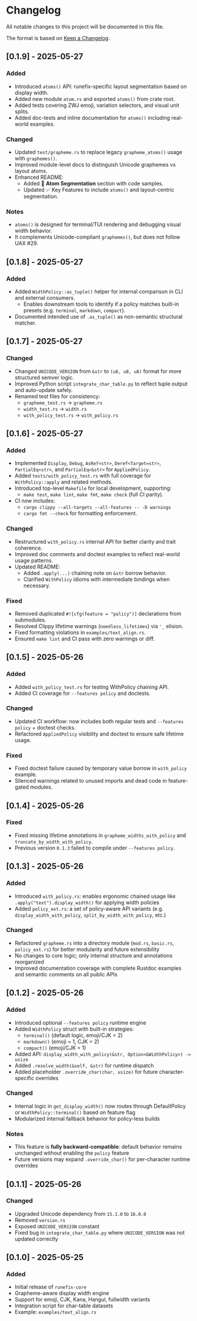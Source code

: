 # Changelog

All notable changes to this project will be documented in this file.

The format is based on [Keep a Changelog](https://keepachangelog.com/en/1.0.0/).

## [0.1.9] - 2025-05-27

### Added
- Introduced `atoms()` API: runefix-specific layout segmentation based on display width.
- Added new module `atom.rs` and exported `atoms()` from crate root.
- Added tests covering ZWJ emoji, variation selectors, and visual unit splits.
- Added doc-tests and inline documentation for `atoms()` including real-world examples.

### Changed
- Updated `test/grapheme.rs` to replace legacy `grapheme_atoms()` usage with `graphemes()`.
- Improved module-level docs to distinguish Unicode graphemes vs layout atoms.
- Enhanced README:
  - Added 🧬 **Atom Segmentation** section with code samples.
  - Updated ✅ Key Features to include `atoms()` and layout-centric segmentation.

### Notes
- `atoms()` is designed for terminal/TUI rendering and debugging visual width behavior.
- It complements Unicode-compliant `graphemes()`, but does not follow UAX #29.


## [0.1.8] - 2025-05-27

### Added
- Added `WidthPolicy::as_tuple()` helper for internal comparison in CLI and external consumers.
  - Enables downstream tools to identify if a policy matches built-in presets (e.g. `terminal`, `markdown`, `compact`).
- Documented intended use of `.as_tuple()` as non-semantic structural matcher.


## [0.1.7] - 2025-05-27

### Changed
- Changed `UNICODE_VERSION` from `&str` to `(u8, u8, u8)` format for more structured semver logic.
- Improved Python script `integrate_char_table.py` to reflect tuple output and auto-update safely.
- Renamed test files for consistency:
  - `grapheme_test.rs` → `grapheme.rs`
  - `width_test.rs` → `width.rs`
  - `with_policy_test.rs` → `with_policy.rs`


## [0.1.6] - 2025-05-27

### Added
- Implemented `Display`, `Debug`, `AsRef<str>`, `Deref<Target=str>`, `PartialEq<str>`, and `PartialEq<&str>` for `AppliedPolicy`.
- Added `tests/with_policy_test.rs` with full coverage for `WithPolicy::apply` and related methods.
- Introduced top-level `Makefile` for local development, supporting:
  - `make test`, `make lint`, `make fmt`, `make check` (full CI parity).
- CI now includes:
  - `cargo clippy --all-targets --all-features -- -D warnings`
  - `cargo fmt --check` for formatting enforcement.

### Changed
- Restructured `with_policy.rs` internal API for better clarity and trait coherence.
- Improved doc comments and doctest examples to reflect real-world usage patterns.
- Updated README:
  - Added `.apply(...)` chaining note on `&str` borrow behavior.
  - Clarified `WithPolicy` idioms with intermediate bindings when necessary.

### Fixed
- Removed duplicated `#![cfg(feature = "policy")]` declarations from submodules.
- Resolved Clippy lifetime warnings (`needless_lifetimes`) via `'_` elision.
- Fixed formatting violations in `examples/text_align.rs`.
- Ensured `make lint` and CI pass with zero warnings or diff.


## [0.1.5] - 2025-05-26

### Added
- Added `with_policy_test.rs` for testing WithPolicy chaining API. 
- Added CI coverage for `--features policy` and doctests.

### Changed
- Updated CI workflow: now includes both regular tests and `--features policy` + doctest checks. 
- Refactored `AppliedPolicy` visibility and doctest to ensure safe lifetime usage.

### Fixed
- Fixed doctest failure caused by temporary value borrow in `with_policy` example. 
- Silenced warnings related to unused imports and dead code in feature-gated modules.


## [0.1.4] - 2025-05-26

### Fixed
- Fixed missing lifetime annotations in `grapheme_widths_with_policy` and `truncate_by_width_with_policy`.
- Previous version `0.1.3` failed to compile under `--features policy`.


## [0.1.3] - 2025-05-26

### Added
- Introduced `with_policy.rs`: enables ergonomic chained usage like `.apply("text").display_width()` for applying width policies
- Added `policy_ext.rs`: a set of policy-aware API variants (e.g. `display_width_with_policy`, `split_by_width_with_policy`, etc.)

### Changed
- Refactored `grapheme.rs` into a directory module (`mod.rs`, `basic.rs`, `policy_ext.rs`) for better modularity and future extensibility
- No changes to core logic; only internal structure and annotations reorganized
- Improved documentation coverage with complete Rustdoc examples and semantic comments on all public APIs


## [0.1.2] - 2025-05-26
### Added
- Introduced optional `--features policy` runtime engine 
- Added `WidthPolicy` struct with built-in strategies:
  - `terminal()` (default logic, emoji/CJK = 2)
  - `markdown()` (emoji = 1, CJK = 2)
  - `compact()` (emoji/CJK = 1)
- Added API: `display_width_with_policy(&str, Option<&WidthPolicy>) -> usize` 
- Added `.resolve_width(&self, &str)` for runtime dispatch 
- Added placeholder `.override_char(char, usize)` for future character-specific overrides

### Changed
- Internal logic in `get_display_width()` now routes through DefaultPolicy or `WidthPolicy::terminal()` based on feature flag 
- Modularized internal fallback behavior for policy-less builds

### Notes
- This feature is **fully backward-compatible**: default behavior remains unchanged without enabling the `policy` feature
- Future versions may expand `.override_char()` for per-character runtime overrides


## [0.1.1] - 2025-05-26
### Changed
- Upgraded Unicode dependency from `15.1.0` to `16.0.0`
- Removed `version.rs`
- Exposed `UNICODE_VERSION` constant
- Fixed bug in `integrate_char_table.py` where `UNICODE_VERSION` was not updated correctly


## [0.1.0] - 2025-05-25
### Added
- Initial release of `runefix-core`
- Grapheme-aware display width engine
- Support for emoji, CJK, Kana, Hangul, fullwidth variants
- Integration script for char-table datasets
- Example: `examples/text_align.rs`
